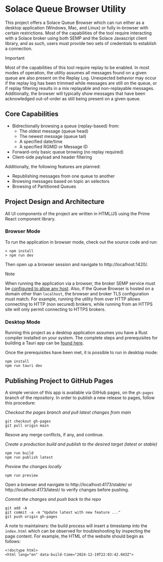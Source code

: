 # Solace Queue Browser Utility

This project offers a Solace Queue Browser which can run either as a desktop application (Windows, Mac, and Linux) or fully in-browser with certain restrictions. Most of the capabilities of the tool require interacting with a Solace broker using both SEMP and the Solace Javascript client library, and as such, users must provide two sets of credentials to establish a connection.

> [!IMPORTANT]
> Most of the capabilities of this tool require replay to be enabled. In most modes of operation, the utiltiy assumes all messages found on a given queue are also present on the Replay Log. Unexpected behavior may occur if the replay log has been trimmed while messages are still on the queue, or if replay filtering results in a mix replayable and non-replayable messages. Additionally, the browser will typically show messages that have been acknowledged out-of-order as still being present on a given queue.

## Core Capabilities

- Bidrectionally browsing a queue (replay-based) from:
  - The oldest message (queue head)
  - The newest message (queue tail)
  - A specified date/time
  - A specified RGMID or Message ID
- Forward-only basic queue browing (no replay required)
- Client-side payload and header filtering

Additionally, the following features are planned:
- Republishing messages from one queue to another
- Browsing messages based on topic an selectors
- Browsing of Partitioned Queues

## Project Design and Architecture

All UI components of the project are written in HTML/JS using the Prime React component library.

### Browser Mode
To run the application in browser mode, check out the source code and run:

```
> npm install
> npm run dev
```

Then open up a browser session and navigate to http://localhost:1420/.

> [!NOTE]
> When running the application via a browser, the broker SEMP service must be [configured to allow any host](https://docs.solace.com/Services/Managing-Services.htm#managing-cross-origin-resource-sharing). Also, if the Queue Browser is hosted on a domain other than `localhost`, the browser and broker TLS configuration must match. For example, running the utility from over HTTP allows connecting to HTTP (non secured) brokers, while running from an HTTPS site will only permit connecting to HTTPS brokers.

### Desktop Mode

Running this project as a desktop application assumes you have a Rust compiler installed on your system. The complete steps and prerequisites for building a Tauri app can be [found here](https://v1.tauri.app/v1/guides/getting-started/prerequisites/).

Once the prerequisites have been met, it is possible to run in desktop mode:

```
npm install
npm run tauri dev
```

## Publishing Project to GitHub Pages

A simple version of this app is available via GitHub pages, on the `gh-pages` branch of the repository. In order to publish a new release to pages, follow this procedure:

_Checkout the pages branch and pull latest changes from main_
```
git checkout gh-pages
git pull origin main
```
Resove any merge conflicts, if any, and continue.

_Create a production build and publish to the desired target (latest or stable)_
```
npm run build
npm run publish latest
```

_Preview the changes locally_
```
npm run preview
```
Open a browser and navigate to http://localhost:4173/stable/ or http://localhost:4173/latest/ to verify changes before pushing.

_Commit the changes and push back to the repo_
```
git add -A
git commit -a -m "Update latest with new feature ..."
git push origin gh-pages
```

A note to maintainers: the build process will insert a timestamp into the `index.html` which can be observed for troubleshooting by inspecting the page content. For example, the HTML of the website should begin as follows:
```
<!doctype html>
<html lang="en" data-build-time="2024-12-19T22:03:42.043Z">
```
